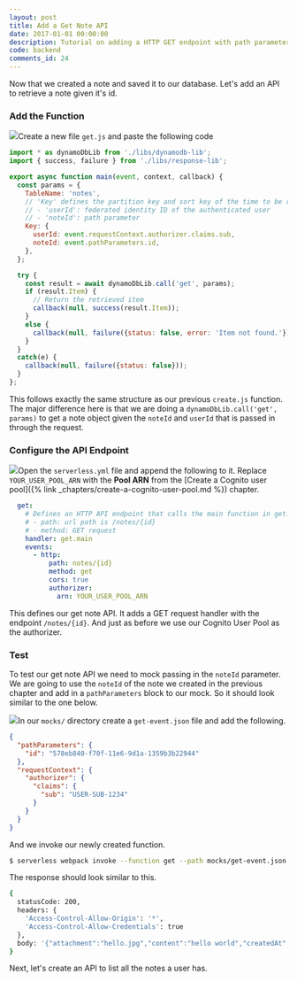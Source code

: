 ```yaml
---
layout: post
title: Add a Get Note API
date: 2017-01-01 00:00:00
description: Tutorial on adding a HTTP GET endpoint with path parameters and CORS support to AWS Lambda and API Gateway using the Serverless Framework.
code: backend
comments_id: 24
---
```


Now that we created a note and saved it to our database. Let's add an API to retrieve a note given it's id.

### Add the Function

<img class="code-marker" src="{{ site.url }}/assets/s.png" />Create a new file `get.js` and paste the following code

``` javascript
import * as dynamoDbLib from './libs/dynamodb-lib';
import { success, failure } from './libs/response-lib';

export async function main(event, context, callback) {
  const params = {
    TableName: 'notes',
    // 'Key' defines the partition key and sort key of the time to be retrieved
    // - 'userId': federated identity ID of the authenticated user
    // - 'noteId': path parameter
    Key: {
      userId: event.requestContext.authorizer.claims.sub,
      noteId: event.pathParameters.id,
    },
  };

  try {
    const result = await dynamoDbLib.call('get', params);
    if (result.Item) {
      // Return the retrieved item
      callback(null, success(result.Item));
    }
    else {
      callback(null, failure({status: false, error: 'Item not found.'}));
    }
  }
  catch(e) {
    callback(null, failure({status: false}));
  }
};
```

This follows exactly the same structure as our previous `create.js` function. The major difference here is that we are doing a `dynamoDbLib.call('get', params)` to get a note object given the `noteId` and `userId` that is passed in through the request.

### Configure the API Endpoint

<img class="code-marker" src="{{ site.url }}/assets/s.png" />Open the `serverless.yml` file and append the following to it. Replace `YOUR_USER_POOL_ARN` with the **Pool ARN** from the [Create a Cognito user pool]({% link _chapters/create-a-cognito-user-pool.md %}) chapter.

``` yaml
  get:
    # Defines an HTTP API endpoint that calls the main function in get.js
    # - path: url path is /notes/{id}
    # - method: GET request
    handler: get.main
    events:
      - http:
          path: notes/{id}
          method: get
          cors: true
          authorizer:
            arn: YOUR_USER_POOL_ARN
```

This defines our get note API. It adds a GET request handler with the endpoint `/notes/{id}`. And just as before we use our Cognito User Pool as the authorizer.

### Test

To test our get note API we need to mock passing in the `noteId` parameter. We are going to use the `noteId` of the note we created in the previous chapter and add in a `pathParameters` block to our mock. So it should look similar to the one below.

<img class="code-marker" src="{{ site.url }}/assets/s.png" />In our `mocks/` directory create a `get-event.json` file and add the following.

``` json
{
  "pathParameters": {
    "id": "578eb840-f70f-11e6-9d1a-1359b3b22944"
  },
  "requestContext": {
    "authorizer": {
      "claims": {
        "sub": "USER-SUB-1234"
      }
    }
  }
}
```

And we invoke our newly created function.

``` bash
$ serverless webpack invoke --function get --path mocks/get-event.json
```

The response should look similar to this.

``` bash
{
  statusCode: 200,
  headers: {
    'Access-Control-Allow-Origin': '*',
    'Access-Control-Allow-Credentials': true
  },
  body: '{"attachment":"hello.jpg","content":"hello world","createdAt":1487800950620,"noteId":"578eb840-f70f-11e6-9d1a-1359b3b22944","userId":"USER-SUB-1234"}'
}
```

Next, let's create an API to list all the notes a user has.
